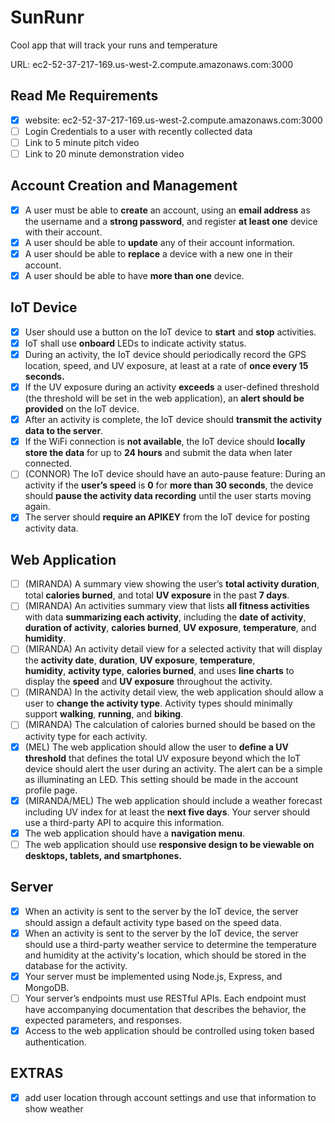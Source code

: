 
# SunRunr
Cool app that will track your runs and temperature

URL: ec2-52-37-217-169.us-west-2.compute.amazonaws.com:3000

## Read Me Requirements
 - [x] website: ec2-52-37-217-169.us-west-2.compute.amazonaws.com:3000
 - [ ] Login Credentials to a user with recently collected data
 - [ ] Link to 5 minute pitch video
 - [ ] Link to 20 minute demonstration video
## Account Creation and Management
 - [x] A user must be able to **create** an account, using an **email address** as the username and a **strong password**, and register **at least one** device with their account.
 - [x] A user should be able to **update** any of their account information.
 - [x] A user should be able to **replace** a device with a new one in their account.
 - [x] A user should be able to have **more than one** device.
## IoT Device
 - [x] User should use a button on the IoT device to **start** and **stop** activities.
 - [X] IoT shall use **onboard** LEDs to indicate activity status.
 - [X] During an activity, the IoT device should periodically record the GPS location, speed, and UV exposure, at least at a rate of **once every 15 seconds.**
 - [x] If the UV exposure during an activity **exceeds** a user-defined
       threshold (the threshold will be set in the web application), an
       **alert should be provided** on the IoT device.
 - [x] After an activity is complete, the IoT device should **transmit the
       activity data to the server**.
 - [x] If the WiFi connection is **not available**, the IoT device should
       **locally store the data** for up to **24 hours** and submit the data
       when later connected.
 - [ ] (CONNOR) The IoT device should have an auto-pause feature: During an
       activity if the **user’s speed** is **0** for **more than 30 seconds**, the
       device should **pause the activity data recording** until the user
       starts moving again.
 - [x] The server should **require an APIKEY** from the IoT device for
       posting activity data.
## Web Application
 - [ ] (MIRANDA) A summary view showing the user’s **total activity duration**, total 
       **calories burned**, and total **UV exposure** in the past **7 days**.
 - [ ] (MIRANDA) An activities summary view that lists **all fitness activities** with
       data **summarizing each activity**, including the **date of activity**,  
       **duration of activity**, **calories burned**, **UV exposure**, **temperature**,
       and **humidity**.
 - [ ] (MIRANDA) An activity detail view for a selected activity that will display
       the **activity date**, **duration**, **UV exposure**, **temperature**,   
       **humidity**, **activity type**, **calories burned**, and uses **line charts**
       to    display the  **speed** and **UV exposure** throughout the
       activity.
 - [ ] (MIRANDA) In the activity detail view, the web application should allow a
       user to **change the activity type**. Activity types should minimally
       support **walking**, **running**, and **biking**.
 - [ ] (MIRANDA) The calculation of calories burned should be based on the
       activity type for each activity.
 - [X] (MEL) The web application should allow the user to **define a UV
       threshold** that defines the total UV exposure beyond which the IoT
       device should alert the user during an activity. The alert can be
       a simple as illuminating an LED. This setting should be made
       in the account profile page.
 - [X] (MIRANDA/MEL) The web application should include a weather forecast including
       UV index for at least the **next five days**. Your server should
       use a third-party API to acquire this information.
 - [x] The web application should have a **navigation menu**.
 - [ ] The web application should use **responsive design to be viewable
       on desktops, tablets, and smartphones.**
## Server
 - [x] When an activity is sent to the server by the IoT device, the
       server should assign a default activity type based on the speed
       data.
 - [x] When an activity is sent to the server by the IoT device, the
       server should use a third-party weather service to determine the
       temperature and humidity at the activity's location, which should
       be stored in the database for the activity.
 - [x] Your server must be implemented using Node.js, Express, and
       MongoDB.
 - [ ] Your server’s endpoints must use RESTful APIs. Each endpoint must
           have accompanying documentation that describes the behavior, the
           expected parameters, and responses.
 - [x] Access to the web application should be controlled using token
       based authentication.
## EXTRAS
 - [X] add user location through account settings and use that information to show weather
